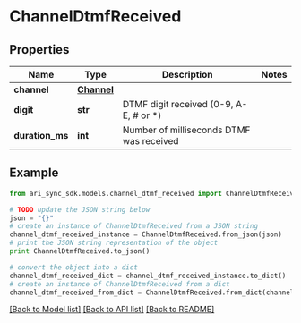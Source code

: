 # ChannelDtmfReceived


## Properties
Name | Type | Description | Notes
------------ | ------------- | ------------- | -------------
**channel** | [**Channel**](Channel.md) |  | 
**digit** | **str** | DTMF digit received (0-9, A-E, # or *) | 
**duration_ms** | **int** | Number of milliseconds DTMF was received | 

## Example

```python
from ari_sync_sdk.models.channel_dtmf_received import ChannelDtmfReceived

# TODO update the JSON string below
json = "{}"
# create an instance of ChannelDtmfReceived from a JSON string
channel_dtmf_received_instance = ChannelDtmfReceived.from_json(json)
# print the JSON string representation of the object
print ChannelDtmfReceived.to_json()

# convert the object into a dict
channel_dtmf_received_dict = channel_dtmf_received_instance.to_dict()
# create an instance of ChannelDtmfReceived from a dict
channel_dtmf_received_from_dict = ChannelDtmfReceived.from_dict(channel_dtmf_received_dict)
```
[[Back to Model list]](../README.md#documentation-for-models) [[Back to API list]](../README.md#documentation-for-api-endpoints) [[Back to README]](../README.md)


